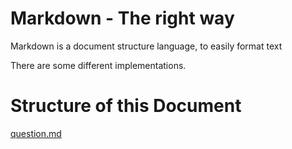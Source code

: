 
# Markdown - The right way

Markdown is a document structure language, to easily format text

There are some different implementations.

# Structure of this Document

 [question.md](question.md)
